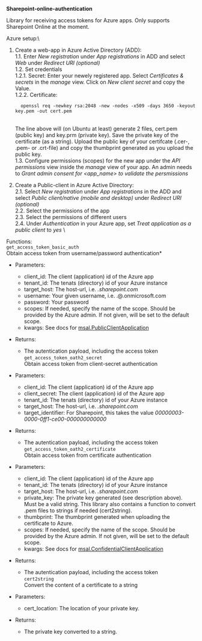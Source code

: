 **Sharepoint-online-authentication**  

Library for receiving access tokens for Azure apps. Only supports Sharepoint Online at the moment.


Azure setup:\
1. Create a web-app in Azure Active Directory (ADD):\
  1.1. Enter *New registration* under *App registrations* in ADD and select *Web* under *Redirect URI (optional)*\
  1.2. Set credentials\
    1.2.1. Secret: Enter your newely registered app. Select *Certificates & secrets* in the *manage* view. Click on *New client secret* and copy the Value.\
    1.2.2. Certificate:
      ```
        openssl req -newkey rsa:2048 -new -nodes -x509 -days 3650 -keyout key.pem -out cert.pem
      ```
      \
      The line above will (on Ubuntu at least) generate 2 files, cert.pem (public key) and key.prm (private key). 
      Save the private key of the certificate (as a string). Upload the public key of your certifcate (.cer-, .pem- or .crt-file) and copy the thumbprint generated as you upload the public key.\
  1.3. Configure permissions (scopes) for the new app under the *API permissions* view inside the *manage* view of your app. An admin needs to *Grant admin consent for <app_name> to validate the persmissions* 

2. Create a Public-client in Azure Active Directory:\
  2.1. Select *New registration* under *App registrations* in the ADD and select *Public client/native (mobile and desktop)* under *Redirect URI (optional)*\
  2.2. Select the permissions of the app\
  2.3. Select the permissions of different users\
  2.4. Under *Authentication* in your Azure app, set *Treat application as a public client* to *yes* \


Functions:\
```get_access_token_basic_auth```\
Obtain access token from username/password authentication*
  - Parameters: 
    - client_id:   The client (application) id of the Azure app 
    - tenant_id:   The tenats (directory) id of your Azure instance 
    - target_host: The host-url, i.e. *<my-company>.sharepoint.com* 
    - username:    Your given username, i.e. <my>.<name>@<my-company>.onmicrosoft.com 
    - password:    Your password
    - scopes:      If needed, specify the name of the scope. Should be provided by the Azure admin. If not given, will be set to the default scope. 
    - kwargs:      See docs for [msal.PublicClientApplication](https://msal-python.readthedocs.io/en/latest/)

  - Returns:
    - The autentication payload, including the access token
\
```get_access_token_oath2_secret```\
Obtain access token from client-secret authentication 
  - Parameters: 
    - client_id:         The client (application) id of the Azure app 
    - client_secret:     The client (application) id of the Azure app 
    - tenant_id:         The tenats (directory) id of your Azure instance 
    - target_host:       The host-url, i.e. *<my-company>.sharepoint.com* 
    - target_identifier: For Sharepoint, this takes the value *00000003-0000-0ff1-ce00-000000000000*

  - Returns:
    - The autentication payload, including the access token
\
```get_access_token_oath2_certificate```\
Obtain access token from certificate authentication
  - Parameters: 
    - client_id:   The client (application) id of the Azure app 
    - tenant_id:   The tenats (directory) id of your Azure instance 
    - target_host: The host-url, i.e. *<my-company>.sharepoint.com* 
    - private_key: The private key generated (see description above). Must be a valid string. This library also contains a function to convert .pem files to strings if needed (cert2string).
    - thumbprint:  The thumbprint generated when uploading the certificate to Azure.  
    - scopes:      If needed, specify the name of the scope. Should be provided by the Azure admin. If not given, will be set to the default scope. 
    - kwargs:      See docs for [msal.ConfidentialClientApplication](https://msal-python.readthedocs.io/en/latest/)  

  - Returns:
    - The autentication payload, including the access token
\
```cert2string```\
Convert the content of a certificate to a string
  - Parameters: 
    - cert_location: The location of your private key. 

  - Returns:
    - The private key converted to a string.